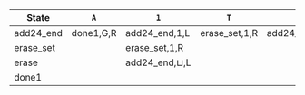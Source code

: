| State       | `A`           | `1`             | `T`             | `X`           | `Y`           | ⊔             |
|-------------|---------------|-----------------|-----------------|---------------|---------------|----------------|
| add24_end   | done1,G,R     | add24_end,1,L   | erase_set,1,R   | add24_end,X,L | add24_end,Y,L | add24_end,⊔,L  |
| erase_set   |               | erase_set,1,R   |                 |               |               | erase,⊔,L      |
| erase       |               | add24_end,⊔,L   |                 |               |               |                |
| done1       |               |                 |                 |               |               |                |

